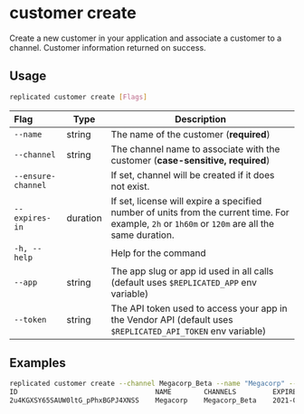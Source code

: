 # customer create

Create a new customer in your application and associate a customer to a channel.
Customer information returned on success.

## Usage
```bash
replicated customer create [Flags]
```

| Flag                 | Type | Description |
|:----------------------|------|-------------|
| `--name`           |  string | The name of the customer (**required**) |
| `--channel` | string | The channel name to associate with the customer (**case-sensitive, required**) |
| `--ensure-channel` |        | If set, channel will be created if it does not exist. |
| `--expires-in` | duration | If set, license will expire a specified number of units from the current time. For example, `2h` or `1h60m` or `120m` are all the same duration.  |
| `-h, --help`   |  |          Help for the command |
| `--app` | string |   The app slug or app id used in all calls (default uses `$REPLICATED_APP` env variable) |
| `--token` | string |  The API token used to access your app in the Vendor API (default uses `$REPLICATED_API_TOKEN` env variable) |

## Examples
```bash
replicated customer create --channel Megacorp_Beta --name "Megacorp" --ensure-channel --expires-in "8760h"
ID                                  NAME        CHANNELS         EXPIRES                          TYPE
2u4KGXSY65SAUW0ltG_pPhxBGPJ4XNSS    Megacorp    Megacorp_Beta    2021-01-20 00:17:38 +0000 UTC    dev
```
